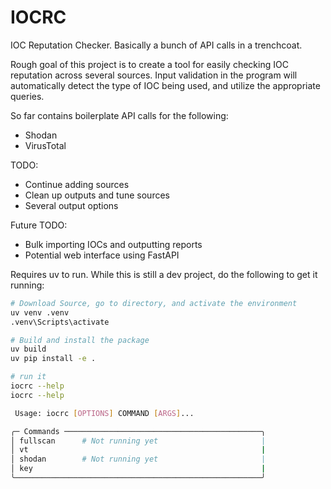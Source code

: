 # IOCRC
IOC Reputation Checker. Basically a bunch of API calls in a trenchcoat. 

Rough goal of this project is to create a tool for easily checking IOC reputation across several sources. Input validation in the program will automatically detect the type of IOC being used, and utilize the appropriate queries. 

So far contains boilerplate API calls for the following: 
- Shodan
- VirusTotal

TODO:
- Continue adding sources
- Clean up outputs and tune sources
- Several output options

Future TODO: 
- Bulk importing IOCs and outputting reports
- Potential web interface using FastAPI

Requires uv to run. While this is still a dev project, do the following to get it running: 

```sh
# Download Source, go to directory, and activate the environment
uv venv .venv
.venv\Scripts\activate

# Build and install the package
uv build
uv pip install -e .

# run it
iocrc --help
iocrc --help

 Usage: iocrc [OPTIONS] COMMAND [ARGS]...

╭─ Commands ────────────────────────────────────────────╮
│ fullscan      # Not running yet                       |
│ vt                                                    |
│ shodan        # Not running yet                       |
│ key                                                   |
╰───────────────────────────────────────────────────────╯
```
